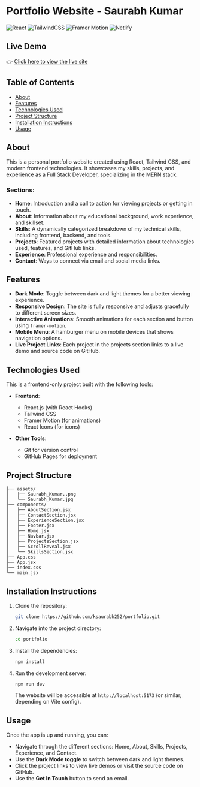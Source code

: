 # Portfolio Website - Saurabh Kumar

![React](https://img.shields.io/badge/React-20232A?style=flat&logo=react&logoColor=61DAFB)
![TailwindCSS](https://img.shields.io/badge/TailwindCSS-06B6D4?style=flat&logo=tailwindcss&logoColor=white)
![Framer Motion](https://img.shields.io/badge/Framer%20Motion-0055FF?style=flat&logo=framer&logoColor=white)
![Netlify](https://img.shields.io/badge/Deployed%20on-GitHub%20Pages-brightgreen)

## Live Demo

👉 [Click here to view the live site](https://ksaurabh252.github.io/saurabhKumar_Portfolio/)

## Table of Contents

- [About](#about)
- [Features](#features)
- [Technologies Used](#technologies-used)
- [Project Structure](#project-structure)
- [Installation Instructions](#installation-instructions)
- [Usage](#usage)

## About

This is a personal portfolio website created using React, Tailwind CSS, and modern frontend technologies. It showcases my skills, projects, and experience as a Full Stack Developer, specializing in the MERN stack.

### Sections:

- **Home**: Introduction and a call to action for viewing projects or getting in touch.
- **About**: Information about my educational background, work experience, and skillset.
- **Skills**: A dynamically categorized breakdown of my technical skills, including frontend, backend, and tools.
- **Projects**: Featured projects with detailed information about technologies used, features, and GitHub links.
- **Experience**: Professional experience and responsibilities.
- **Contact**: Ways to connect via email and social media links.

## Features

- **Dark Mode**: Toggle between dark and light themes for a better viewing experience.
- **Responsive Design**: The site is fully responsive and adjusts gracefully to different screen sizes.
- **Interactive Animations**: Smooth animations for each section and button using `framer-motion`.
- **Mobile Menu**: A hamburger menu on mobile devices that shows navigation options.
- **Live Project Links**: Each project in the projects section links to a live demo and source code on GitHub.

## Technologies Used

This is a frontend-only project built with the following tools:

- **Frontend**:

  - React.js (with React Hooks)
  - Tailwind CSS
  - Framer Motion (for animations)
  - React Icons (for icons)

- **Other Tools**:
  - Git for version control
  - GitHub Pages for deployment

## Project Structure

```
├── assets/
│   ├── Saurabh_Kumar..png
│   └── Saurabh_Kumar.jpg
├── components/
│   ├── AboutSection.jsx
│   ├── ContactSection.jsx
│   ├── ExperienceSection.jsx
│   ├── Footer.jsx
│   ├── Home.jsx
│   ├── Navbar.jsx
│   ├── ProjectsSection.jsx
│   ├── ScrollReveal.jsx
│   └── SkillsSection.jsx
├── App.css
├── App.jsx
├── index.css
└── main.jsx
```

## Installation Instructions

1. Clone the repository:

   ```bash
   git clone https://github.com/ksaurabh252/portfolio.git
   ```

2. Navigate into the project directory:

   ```bash
   cd portfolio
   ```

3. Install the dependencies:

   ```bash
   npm install
   ```

4. Run the development server:

   ```bash
   npm run dev
   ```

   The website will be accessible at `http://localhost:5173` (or similar, depending on Vite config).

## Usage

Once the app is up and running, you can:

- Navigate through the different sections: Home, About, Skills, Projects, Experience, and Contact.
- Use the **Dark Mode toggle** to switch between dark and light themes.
- Click the project links to view live demos or visit the source code on GitHub.
- Use the **Get In Touch** button to send an email.
